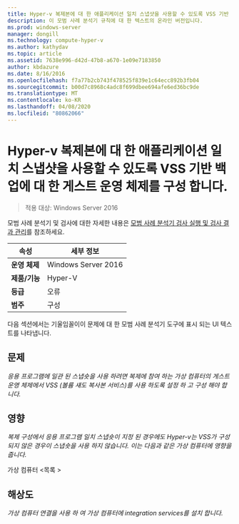 ```yaml
---
title: Hyper-v 복제본에 대 한 애플리케이션 일치 스냅샷을 사용할 수 있도록 VSS 기반 백업에 대 한 게스트 운영 체제를 구성 합니다.
description: 이 모범 사례 분석기 규칙에 대 한 텍스트의 온라인 버전입니다.
ms.prod: windows-server
manager: dongill
ms.technology: compute-hyper-v
ms.author: kathydav
ms.topic: article
ms.assetid: 7638e996-d42d-47b8-a670-1e09e7183850
author: kbdazure
ms.date: 8/16/2016
ms.openlocfilehash: f7a77b2cb743f478525f839e1c64ecc892b3fb04
ms.sourcegitcommit: b00d7c8968c4adc8f699dbee694afe6ed36bc9de
ms.translationtype: MT
ms.contentlocale: ko-KR
ms.lasthandoff: 04/08/2020
ms.locfileid: "80862066"
---
```

# <a name="configure-guest-operating-systems-for-vss-based-backups-to-enable-application-consistent-snapshots-for-hyper-v-replica"></a>Hyper-v 복제본에 대 한 애플리케이션 일치 스냅샷을 사용할 수 있도록 VSS 기반 백업에 대 한 게스트 운영 체제를 구성 합니다.

>적용 대상: Windows Server 2016

모범 사례 분석기 및 검사에 대한 자세한 내용은 [모범 사례 분석기 검사 실행 및 검사 결과 관리](https://go.microsoft.com/fwlink/p/?LinkID=223177)를 참조하세요.  
  
|속성|세부 정보|  
|-|-|  
|**운영 체제**|Windows Server 2016|  
|**제품/기능**|Hyper-V|  
|**등급**|오류|  
|**범주**|구성|  
  
다음 섹션에서는 기울임꼴이이 문제에 대 한 모범 사례 분석기 도구에 표시 되는 UI 텍스트를 나타냅니다.  
  
## <a name="issue"></a>문제  
*응용 프로그램에 일관 된 스냅숏을 사용 하려면 복제에 참여 하는 가상 컴퓨터의 게스트 운영 체제에서 VSS (볼륨 섀도 복사본 서비스)를 사용 하도록 설정 하 고 구성 해야 합니다.*  
  
## <a name="impact"></a>영향  
*복제 구성에서 응용 프로그램 일치 스냅숏이 지정 된 경우에도 Hyper-v는 VSS가 구성 되지 않은 경우이 스냅숏을 사용 하지 않습니다. 이는 다음과 같은 가상 컴퓨터에 영향을 줍니다.*  
  
가상 컴퓨터 \<목록 >  
  
## <a name="resolution"></a>해상도  
*가상 컴퓨터 연결을 사용 하 여 가상 컴퓨터에 integration services를 설치 합니다.*  
  


